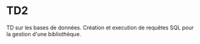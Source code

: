 # TD2 

TD sur les bases de données.
Création et execution de requêtes SQL pour la gestion d'une bibliothèque.
